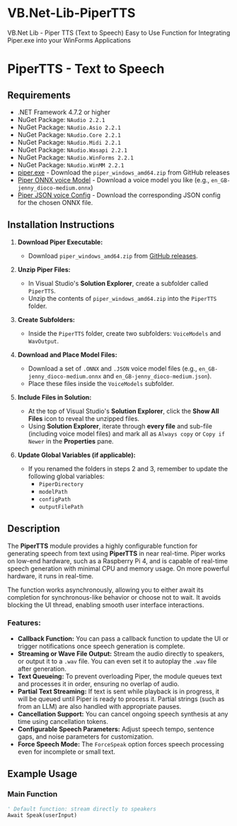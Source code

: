 # VB.Net-Lib-PiperTTS
VB.Net Lib - Piper TTS (Text to Speech) Easy to Use Function for Integrating Piper.exe into your WinForms Applications



# PiperTTS - Text to Speech

## Requirements

- .NET Framework 4.7.2 or higher
- NuGet Package: `NAudio 2.2.1`
- NuGet Package: `NAudio.Asio 2.2.1`
- NuGet Package: `NAudio.Core 2.2.1`
- NuGet Package: `NAudio.Midi 2.2.1`
- NuGet Package: `NAudio.Wasapi 2.2.1`
- NuGet Package: `NAudio.WinForms 2.2.1`
- NuGet Package: `NAudio.WinMM 2.2.1`
- [piper.exe](https://github.com/rhasspy/piper/releases) - Download the `piper_windows_amd64.zip` from GitHub releases
- [Piper ONNX voice Model](https://github.com/rhasspy/piper#voices) - Download a voice model you like (e.g., `en_GB-jenny_dioco-medium.onnx`)
- [Piper JSON voice Config](https://github.com/rhasspy/piper#voices) - Download the corresponding JSON config for the chosen ONNX file.

## Installation Instructions

1. **Download Piper Executable:**
   - Download `piper_windows_amd64.zip` from [GitHub releases](https://github.com/rhasspy/piper/releases).

2. **Unzip Piper Files:**
   - In Visual Studio's **Solution Explorer**, create a subfolder called `PiperTTS`.
   - Unzip the contents of `piper_windows_amd64.zip` into the `PiperTTS` folder.

3. **Create Subfolders:**
   - Inside the `PiperTTS` folder, create two subfolders: `VoiceModels` and `WavOutput`.

4. **Download and Place Model Files:**
   - Download a set of `.ONNX` and `.JSON` voice model files (e.g., `en_GB-jenny_dioco-medium.onnx` and `en_GB-jenny_dioco-medium.json`).
   - Place these files inside the `VoiceModels` subfolder.

5. **Include Files in Solution:**
   - At the top of Visual Studio's **Solution Explorer**, click the **Show All Files** icon to reveal the unzipped files.
   - Using **Solution Explorer**, iterate through **every file** and sub-file (including voice model files) and mark all as `Always copy` or `Copy if Newer` in the **Properties** pane.

6. **Update Global Variables (if applicable):**
   - If you renamed the folders in steps 2 and 3, remember to update the following global variables:
     - `PiperDirectory`
     - `modelPath`
     - `configPath`
     - `outputFilePath`

## Description

The **PiperTTS** module provides a highly configurable function for generating speech from text using **PiperTTS** in near real-time. Piper works on low-end hardware, such as a Raspberry Pi 4, and is capable of real-time speech generation with minimal CPU and memory usage. On more powerful hardware, it runs in real-time.

The function works asynchronously, allowing you to either await its completion for synchronous-like behavior or choose not to wait. It avoids blocking the UI thread, enabling smooth user interface interactions.

### Features:
- **Callback Function:** You can pass a callback function to update the UI or trigger notifications once speech generation is complete.
- **Streaming or Wave File Output:** Stream the audio directly to speakers, or output it to a `.wav` file. You can even set it to autoplay the `.wav` file after generation.
- **Text Queueing:** To prevent overloading Piper, the module queues text and processes it in order, ensuring no overlap of audio.
- **Partial Text Streaming:** If text is sent while playback is in progress, it will be queued until Piper is ready to process it. Partial strings (such as from an LLM) are also handled with appropriate pauses.
- **Cancellation Support:** You can cancel ongoing speech synthesis at any time using cancellation tokens.
- **Configurable Speech Parameters:** Adjust speech tempo, sentence gaps, and noise parameters for customization.
- **Force Speech Mode:** The `ForceSpeak` option forces speech processing even for incomplete or small text.

## Example Usage

### Main Function
```vb
' Default function: stream directly to speakers
Await Speak(userInput)
